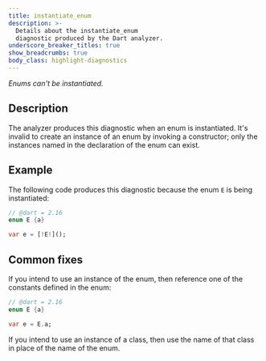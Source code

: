```yaml
---
title: instantiate_enum
description: >-
  Details about the instantiate_enum
  diagnostic produced by the Dart analyzer.
underscore_breaker_titles: true
show_breadcrumbs: true
body_class: highlight-diagnostics
---
```


_Enums can't be instantiated._

## Description

The analyzer produces this diagnostic when an enum is instantiated. It's
invalid to create an instance of an enum by invoking a constructor; only
the instances named in the declaration of the enum can exist.

## Example

The following code produces this diagnostic because the enum `E` is being
instantiated:

```dart
// @dart = 2.16
enum E {a}

var e = [!E!]();
```

## Common fixes

If you intend to use an instance of the enum, then reference one of the
constants defined in the enum:

```dart
// @dart = 2.16
enum E {a}

var e = E.a;
```

If you intend to use an instance of a class, then use the name of that class in place of the name of the enum.

